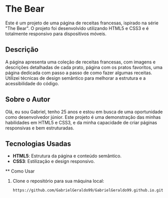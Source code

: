 # The Bear
Este é um projeto de uma página de receitas francesas, ispirado na série "The Bear".
O projeto foi desenvolvido utilizando HTML5 e CSS3 e é totalmente responsivo para dispositivos móveis.

## Descrição

A página apresenta uma coleção de receitas francesas, com imagens e descrições detalhadas de cada prato, 
página com os pratos favoritos, uma página dedicada com passo a passo de como fazer algumas receitas. 
Utilizei técnicas de design semântico para melhorar a estrutura e a acessibilidade do código.

## Sobre o Autor

Olá, eu sou Gabriel, tenho 25 anos e estou em busca de uma oportunidade como desenvolvedor júnior. Este projeto é uma demonstração das minhas habilidades em HTML5 e CSS3, e da minha capacidade de criar páginas responsivas e bem estruturadas.

## Tecnologias Usadas

- **HTML5**: Estrutura da página e conteúdo semântico.
- **CSS3**: Estilização e design responsivo.

** Como Usar 

1. Clone o repositório para sua máquina local:
   ```bash
   https://github.com/GabrielGeraldo99/GabrielGeraldo99.github.io.git
